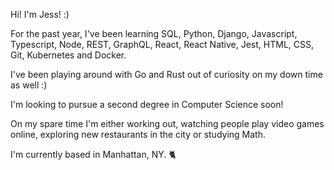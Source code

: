 Hi! I'm Jess! :)

For the past year, I've been learning SQL, Python, Django, Javascript, Typescript, Node, REST, GraphQL, React, React Native, Jest, HTML, CSS, Git, Kubernetes and Docker.

I've been playing around with Go and Rust out of curiosity on my down time as well :)

I'm looking to pursue a second degree in Computer Science soon!

On my spare time I'm either working out, watching people play video games online, exploring new restaurants in the city or studying Math.

I'm currently based in Manhattan, NY. 🐈
